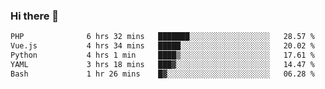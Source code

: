 ### Hi there 👋

<!--START_SECTION:waka-->

```txt
PHP              6 hrs 32 mins   ███████░░░░░░░░░░░░░░░░░░   28.57 %
Vue.js           4 hrs 34 mins   █████░░░░░░░░░░░░░░░░░░░░   20.02 %
Python           4 hrs 1 min     ████▒░░░░░░░░░░░░░░░░░░░░   17.61 %
YAML             3 hrs 18 mins   ███▓░░░░░░░░░░░░░░░░░░░░░   14.47 %
Bash             1 hr 26 mins    █▓░░░░░░░░░░░░░░░░░░░░░░░   06.28 %
```

<!--END_SECTION:waka-->

<!--
**Jonas-VanHaeken/Jonas-VanHaeken** is a ✨ _special_ ✨ repository because its `README.md` (this file) appears on your GitHub profile.

Here are some ideas to get you started:

- 🔭 I’m currently working on ...
- 🌱 I’m currently learning ...
- 👯 I’m looking to collaborate on ...
- 🤔 I’m looking for help with ...
- 💬 Ask me about ...
- 📫 How to reach me: ...
- 😄 Pronouns: ...
- ⚡ Fun fact: ...
-->
